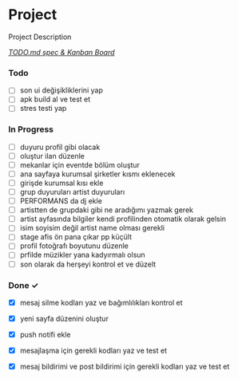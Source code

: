 # Project

Project Description

<em>[TODO.md spec & Kanban Board](https://bit.ly/3fCwKfM)</em>

### Todo

- [ ] son ui değişikliklerini yap  
- [ ] apk build al ve test et  
- [ ] stres testi yap  

### In Progress

- [ ] duyuru  profil gibi olacak  
- [ ] oluştur ilan düzenle  
- [ ] mekanlar için eventde bölüm oluştur  
- [ ] ana sayfaya kurumsal şirketler kısmı eklenecek  
- [ ] girişde kurumsal kısı ekle  
- [ ] grup duyuruları artist duyuruları  
- [ ] PERFORMANS da dj ekle  
- [ ] artistten de grupdaki gibi ne aradığımı yazmak gerek  
- [ ] artist ayfasında bilgiler kendi profilinden otomatik olarak gelsin  
- [ ] isim soyisim değil artist name olması gerekli  
- [ ] stage afis ön pana çıkar pp küçült  
- [ ] profil fotoğrafı boyutunu düzenle  
- [ ] prfilde müzikler yana kadyırmalı olsun  
- [ ] son olarak da herşeyi kontrol et ve düzelt  

### Done ✓

- [x] mesaj silme kodları yaz ve bağımlılıkları kontrol et  
- [x] yeni sayfa düzenini oluştur  
- [x] push notifi ekle  
- [x] mesajlaşma için gerekli kodları yaz ve test et  
- [x] mesaj bildirimi ve post bildirimi  için gerekli kodları yaz ve test et  

